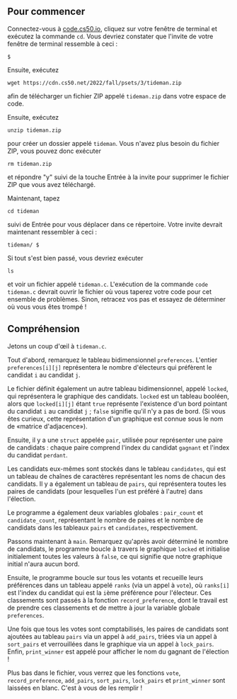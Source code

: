 Pour commencer
--------------

Connectez-vous à [code.cs50.io](https://code.cs50.io/), cliquez sur votre fenêtre de terminal et exécutez la commande `cd`. Vous devriez constater que l'invite de votre fenêtre de terminal ressemble à ceci :

    $
    

Ensuite, exécutez

    wget https://cdn.cs50.net/2022/fall/psets/3/tideman.zip
    

afin de télécharger un fichier ZIP appelé `tideman.zip` dans votre espace de code.

Ensuite, exécutez

    unzip tideman.zip
    

pour créer un dossier appelé `tideman`. Vous n'avez plus besoin du fichier ZIP, vous pouvez donc exécuter

    rm tideman.zip
    

et répondre "y" suivi de la touche Entrée à la invite pour supprimer le fichier ZIP que vous avez téléchargé.

Maintenant, tapez

    cd tideman
    

suivi de Entrée pour vous déplacer dans ce répertoire. Votre invite devrait maintenant ressembler à ceci :

    tideman/ $
    

Si tout s'est bien passé, vous devriez exécuter

    ls
    

et voir un fichier appelé `tideman.c`. L'exécution de la commande `code tideman.c` devrait ouvrir le fichier où vous taperez votre code pour cet ensemble de problèmes. Sinon, retracez vos pas et essayez de déterminer où vous vous êtes trompé !

Compréhension
-------------

Jetons un coup d'œil à `tideman.c`.

Tout d'abord, remarquez le tableau bidimensionnel `preferences`. L'entier `preferences[i][j]` représentera le nombre d'électeurs qui préfèrent le candidat `i` au candidat `j`.

Le fichier définit également un autre tableau bidimensionnel, appelé `locked`, qui représentera le graphique des candidats. `locked` est un tableau booléen, alors que `locked[i][j]` étant `true` représente l'existence d'un bord pointant du candidat `i` au candidat `j` ; `false` signifie qu'il n'y a pas de bord. (Si vous êtes curieux, cette représentation d'un graphique est connue sous le nom de «matrice d'adjacence»).

Ensuite, il y a une `struct` appelée `pair`, utilisée pour représenter une paire de candidats : chaque paire comprend l'index du candidat `gagnant` et l'index du candidat `perdant`.

Les candidats eux-mêmes sont stockés dans le tableau `candidates`, qui est un tableau de chaînes de caractères représentant les noms de chacun des candidats. Il y a également un tableau de `pairs`, qui représentera toutes les paires de candidats (pour lesquelles l'un est préféré à l'autre) dans l'élection.

Le programme a également deux variables globales : `pair_count` et `candidate_count`, représentant le nombre de paires et le nombre de candidats dans les tableaux `pairs` et `candidates`, respectivement.

Passons maintenant à `main`. Remarquez qu'après avoir déterminé le nombre de candidats, le programme boucle à travers le graphique `locked` et initialise initialement toutes les valeurs à `false`, ce qui signifie que notre graphique initial n'aura aucun bord.

Ensuite, le programme boucle sur tous les votants et recueille leurs préférences dans un tableau appelé `ranks` (via un appel à `vote`), où `ranks[i]` est l'index du candidat qui est la `i`ème préférence pour l'électeur. Ces classements sont passés à la fonction `record_preference`, dont le travail est de prendre ces classements et de mettre à jour la variable globale `preferences`.

Une fois que tous les votes sont comptabilisés, les paires de candidats sont ajoutées au tableau `pairs` via un appel à `add_pairs`, triées via un appel à `sort_pairs` et verrouillées dans le graphique via un appel à `lock_pairs`. Enfin, `print_winner` est appelé pour afficher le nom du gagnant de l'élection !

Plus bas dans le fichier, vous verrez que les fonctions `vote`, `record_preference`, `add_pairs`, `sort_pairs`, `lock_pairs` et `print_winner` sont laissées en blanc. C'est à vous de les remplir !